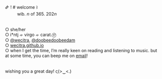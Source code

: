 🜸 ! # welcome ꒱ </br>
          &nbsp;&nbsp;&nbsp;&nbsp;&nbsp;&nbsp;&nbsp;&nbsp;&nbsp; wib. 𝘯 of 365. 202𝘯   </br></br></br>
○ she/her </br>
○ i*ntj  ᨀ virgo ᨀ carat.⑰ </br>
○ <a href="https://github.com/wecitra/">@wecitra</a>, <a href="https://github.com/doobeedoobeedam/">@doobeedoobeedam</a> </br>
○ <a href="https://wecitra.github.io">wecitra.github.io</a></br>
○ when I get the time, I’m really keen on reading and listening to music. but at some time, you can beep me on <a href="mailto:wecitra49@gmail.com">email</a>! </br></br></br>
wishing you a great day! ς(>‿<.)

<!--- <img align="right" src="https://github-readme-stats.vercel.app/api/top-langs/?username=doobeedoobeedam&layout=compact" alt="readme-stats-top-langs"> --->
<!--- <img align="center" src="https://github-readme-stats.vercel.app/api?username=doobeedoobeedam&show_icons=true&locale=en" alt="readme-stats"/> --->
<!--- <img align="left" src="https://github-readme-streak-stats.herokuapp.com/?user=doobeedoobeedam&" alt="streak-stats"/> --->
